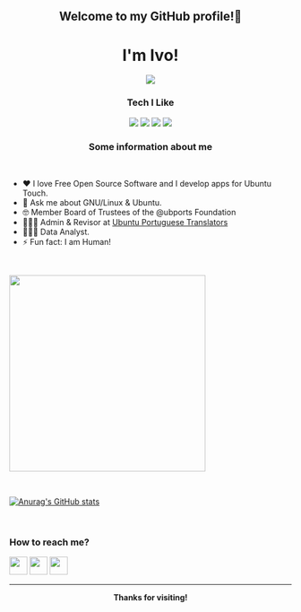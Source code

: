 <h2 align="center">Welcome to my GitHub profile!👋</h2>

<h1 align="center">I'm Ivo!</h1>

<p align="center"><img src="https://gpvc.arturio.dev/ivoxavier"></p>

<h3 align="center">Tech I Like</h3>

<p align='center'>
  <img src="https://img.shields.io/badge/Visual_Studio_Code-0078D4?style=for-the-badge&logo=visual%20studio%20code&logoColor=white"/>
  <img src="https://img.shields.io/badge/Ubuntu-E95420?style=for-the-badge&logo=ubuntu&logoColor=white"/>
  <img src="https://img.shields.io/badge/GitHub-100000?style=for-the-badge&logo=github&logoColor=white"/>
  <img src="https://img.shields.io/badge/Python-3776AB?style=for-the-badge&logo=python&logoColor=white"/><br>
</p>

<h3 align="center">Some information about me</h3>
<br>

- ♥ I love Free Open Source Software and I develop apps for Ubuntu Touch.
- 💬 Ask me about GNU/Linux & Ubuntu.
- 🤓 Member Board of Trustees of the @ubports Foundation 
- 🧙🏼‍♂️ Admin & Revisor at <a href="https://launchpad.net/~ivoxavier">Ubuntu Portuguese Translators</a>
- 🧑🏻‍💻 Data Analyst.
- ⚡ Fun fact: I am Human!

<br>

<p align='left'>
  <a href="#"><img src="https://github-readme-stats.vercel.app/api/top-langs/?username=ivoxavier&layout=compact&theme=dark" width="350"></a>
</p>

<br>

[![Anurag's GitHub stats](https://github-readme-stats.vercel.app/api?username=ivoxavier&show_icons=true&theme=dark)](https://github.com/anuraghazra/github-readme-stats)


<br>
<h3>
  How to reach me?
</h3>


[<img src="https://www.vectorlogo.zone/logos/telegram/telegram-tile.svg" width="32">](http://t.me/ixsvf)
[<img src="https://www.vectorlogo.zone/logos/instagram/instagram-tile.svg" width="32">](https://www.instagram.com/ixsvf)
[<img src="https://www.vectorlogo.zone/logos/twitter/twitter-tile.svg" width="32">](https://www.twitter.com/ixsvf)

---
<p align="center">
  <b>Thanks for visiting!</b>
</p>

<!---
ivoxavier/ivoxavier is a ✨ special ✨ repository because its `README.md` (this file) appears on your GitHub profile.
You can click the Preview link to take a look at your changes.
--->
